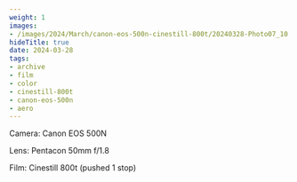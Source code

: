 ```yaml
---
weight: 1
images:
- /images/2024/March/canon-eos-500n-cinestill-800t/20240328-Photo07_10.jpg
hideTitle: true
date: 2024-03-28
tags:
- archive
- film
- color
- cinestill-800t
- canon-eos-500n
- aero
---
```


Camera: Canon EOS 500N

Lens: Pentacon 50mm f/1.8

Film: Cinestill 800t (pushed 1 stop)
